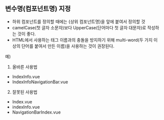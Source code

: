 ## 변수명(컴포넌트명) 지정
- 하위 컴포넌트를 정의할 때에는 {상위 컴포넌트명}을 앞에 붙여서 정의할 것
- camelCase(첫 글자 소문자)보다 UpperCase(단어마다 첫 글자 대문자)로 작성하는 것이 좋다.
- HTML에서 사용하는 태그 이름과의 충돌을 방지하기 위해 multi-word(두 가지 이상의 단어를 붙여서 만든 이름)을 사용하는 것이 권장된다.

예)

1. 올바른 사용법

- IndexInfo.vue
- IndexInfoNavigationBar.vue

2. 잘못된 사용법

- Index.vue
- indexInfo.vue
- NavigationBarIndex.vue